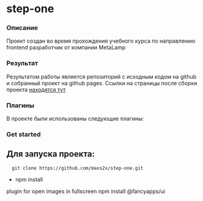 # step-one

### Описание
Проект создан во время прохождения учебного курса по направлению frontend разработчик от компании MetaLamp

### Результат
Результатом работы является репозиторий с исходным кодом на github и  собранный проект на github pages. 
Ссылки на страницы после сборки проекта [находятся тут](https://maxs2x.github.io/step-one/navigations.html)


### Плагины 
В проекте были использованы следующие плагины:


### Get started

Для запуска проекта:
 - 
  ```
    git clone https://github.com/maxs2x/step-one.git
  ```  
 - npm install

plugin for open images in fullscreen
  npm install @fancyapps/ui
